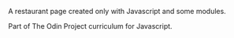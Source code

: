A restaurant page created only with Javascript and some modules.

Part of The Odin Project curriculum for Javascript.
